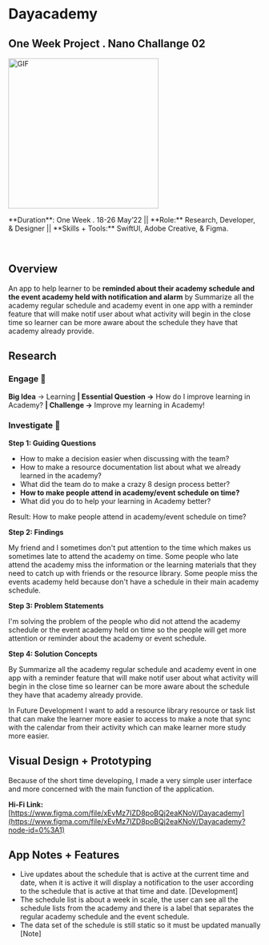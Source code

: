 # Dayacademy

## One Week Project . Nano Challange 02

<p float="left">
  <img hight="100" width="300" alt="GIF" align="center" src="https://data.whicdn.com/images/322428198/original.gif">
  <p>
  **Duration**: One Week . 18-26 May’22 || 
**Role:** Research, Developer, & Designer || 
**Skills + Tools:** SwiftUI, Adobe Creative, & Figma. </p>
</p>

<br>

## Overview
An app to help learner to be **reminded about their academy schedule and the event academy held with notification and alarm** by Summarize all the academy regular schedule and academy event in one app with a reminder feature that will make notif user about what activity will begin in the close time so learner can be more aware about the schedule they have that academy already provide.

## Research

### **Engage** 🤩

**Big Idea** → Learning **| Essential Question →** How do I improve learning in Academy? **| Challenge →** Improve my learning in Academy!

### **Investigate** 🔎

**Step 1: Guiding Questions**

- How to make a decision easier when discussing with the team?
- How to make a resource documentation list about what we already learned in the academy?
- What did the team do to make a crazy 8 design process better?
- **How to make people attend in academy/event schedule on time?**
- What did you do to help your learning in Academy better?

Result: How to make people attend in academy/event schedule on time?

**Step 2: Findings**

My friend and I sometimes don't put attention to the time which makes us sometimes late to attend the academy on time. Some people who late attend the academy miss the information or the learning materials that they need to catch up with friends or the resource library. Some people miss the events academy held because don't have a schedule in their main academy schedule.

**Step 3: Problem Statements**

I'm solving the problem of the people who did not attend the academy schedule or the event academy held on time so the people will get more attention or reminder about the academy or event schedule.

**Step 4: Solution Concepts**

By Summarize all the academy regular schedule and academy event in one app with a reminder feature that will make notif user about what activity will begin in the close time so learner can be more aware about the schedule they have that academy already provide.

In Future Development I want to add a resource library resource or task list that can make the learner more easier to access to make a note that sync with the calendar from their activity which can make learner more study more easier.

## Visual Design + Prototyping

Because of the short time developing, I made a very simple user interface and more concerned with the main function of the application.

**Hi-Fi Link:** [https://www.figma.com/file/xEvMz7IZD8poBQj2eaKNoV/Dayacademy](https://www.figma.com/file/xEvMz7IZD8poBQj2eaKNoV/Dayacademy?node-id=0%3A1)

## App Notes + Features 
- Live updates about the schedule that is active at the current time and date, when it is active it will display a notification to the user according to the schedule that is active at that time and date. [Development]
- The schedule list is about a week in scale, the user can see all the schedule lists from the academy and there is a label that separates the regular academy schedule and the event schedule.
- The data set of the schedule is still static so it must be updated manually [Note]

